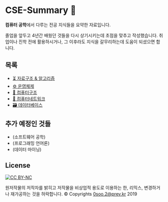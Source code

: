 # CSE-Summary 📖

**컴퓨터 공학**에서 다루는 전공 지식들을 요약한 자료입니다.

졸업을 앞두고 4년간 배웠던 것들을 다시 상기시키는데 초점을 맞추고 작성했습니다. 취업이나 진학 전에 활용하시거나, 그 이후라도 지식을 갈무리하는데 도움이 되셨으면 합니다. 


## 목록

- [⏳ 자료구조 & 알고리즘](./자료구조-알고리즘)
- [⚙️ 운영체제](./운영체제)
- [🧱 컴퓨터구조](./컴퓨터구조)
- [📨 컴퓨터네트워크](./컴퓨터네트워크)
- [🗃 데이터베이스](./데이터베이스)


## 추가 예정인 것들
- (소프트웨어 공학)
- (프로그래밍 언어론)
- (데이터 마이닝)


## License

[![CC BY-NC](https://mirrors.creativecommons.org/presskit/buttons/88x31/svg/by-nc.svg)](https://creativecommons.org/licenses/by-nc/4.0/deed.ko)

원저작물의 저작자를 밝히고 저작물을 비상업적 용도로 이용하는 한, 리믹스, 변경하거나 재가공하는 것을 허락합니다. &copy; Copyrights 0soo.2@prev.kr 2019

